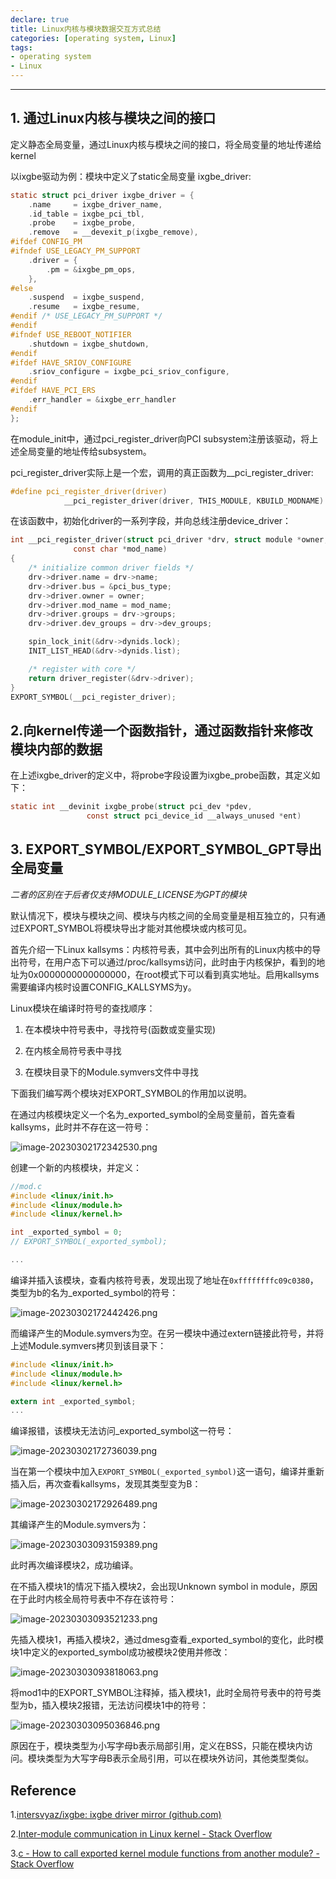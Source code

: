 ```yaml
---
declare: true
title: Linux内核与模块数据交互方式总结
categories: [operating system, Linux]
tags:
- operating system
- Linux
---
```


---

## 1. 通过Linux内核与模块之间的接口

定义静态全局变量，通过Linux内核与模块之间的接口，将全局变量的地址传递给kernel

以ixgbe驱动为例：模块中定义了static全局变量 ixgbe_driver:

```C
static struct pci_driver ixgbe_driver = {
	.name     = ixgbe_driver_name,
	.id_table = ixgbe_pci_tbl,
	.probe    = ixgbe_probe,
	.remove   = __devexit_p(ixgbe_remove),
#ifdef CONFIG_PM
#ifndef USE_LEGACY_PM_SUPPORT
	.driver = {
		.pm = &ixgbe_pm_ops,
	},
#else
	.suspend  = ixgbe_suspend,
	.resume   = ixgbe_resume,
#endif /* USE_LEGACY_PM_SUPPORT */
#endif
#ifndef USE_REBOOT_NOTIFIER
	.shutdown = ixgbe_shutdown,
#endif
#ifdef HAVE_SRIOV_CONFIGURE
	.sriov_configure = ixgbe_pci_sriov_configure,
#endif
#ifdef HAVE_PCI_ERS
	.err_handler = &ixgbe_err_handler
#endif
};
```

在module_init中，通过pci_register_driver向PCI subsystem注册该驱动，将上述全局变量的地址传给subsystem。

pci_register_driver实际上是一个宏，调用的真正函数为__pci_register_driver:

```C
#define pci_register_driver(driver)
			__pci_register_driver(driver, THIS_MODULE, KBUILD_MODNAME)
```

在该函数中，初始化driver的一系列字段，并向总线注册device_driver：

```C
int __pci_register_driver(struct pci_driver *drv, struct module *owner,
			  const char *mod_name)
{
	/* initialize common driver fields */
	drv->driver.name = drv->name;
	drv->driver.bus = &pci_bus_type;
	drv->driver.owner = owner;
	drv->driver.mod_name = mod_name;
	drv->driver.groups = drv->groups;
	drv->driver.dev_groups = drv->dev_groups;

	spin_lock_init(&drv->dynids.lock);
	INIT_LIST_HEAD(&drv->dynids.list);

	/* register with core */
	return driver_register(&drv->driver);
}
EXPORT_SYMBOL(__pci_register_driver);
```

## 2.向kernel传递一个函数指针，通过函数指针来修改模块内部的数据

在上述ixgbe_driver的定义中，将probe字段设置为ixgbe_probe函数，其定义如下：

```C
static int __devinit ixgbe_probe(struct pci_dev *pdev,
				 const struct pci_device_id __always_unused *ent)
```

## 3. EXPORT_SYMBOL/EXPORT_SYMBOL_GPT导出全局变量

*二者的区别在于后者仅支持MODULE_LICENSE为GPT的模块*

默认情况下，模块与模块之间、模块与内核之间的全局变量是相互独立的，只有通过EXPORT_SYMBOL将模块导出才能对其他模块或内核可见。

首先介绍一下Linux kallsyms：内核符号表，其中会列出所有的Linux内核中的导出符号，在用户态下可以通过/proc/kallsyms访问，此时由于内核保护，看到的地址为0x0000000000000000，在root模式下可以看到真实地址。启用kallsyms需要编译内核时设置CONFIG_KALLSYMS为y。

Linux模块在编译时符号的查找顺序：

1. 在本模块中符号表中，寻找符号(函数或变量实现)

2. 在内核全局符号表中寻找

3. 在模块目录下的Module.symvers文件中寻找

下面我们编写两个模块对EXPORT_SYMBOL的作用加以说明。

在通过内核模块定义一个名为_exported_symbol的全局变量前，首先查看kallsyms，此时并不存在这一符号：

![image-20230302172342530.png](https://s2.loli.net/2023/03/03/lVJAdITaOnSjqhE.png)

创建一个新的内核模块，并定义：

```C
//mod.c
#include <linux/init.h>
#include <linux/module.h>
#include <linux/kernel.h>

int _exported_symbol = 0;
// EXPORT_SYMBOL(_exported_symbol);

...
```

编译并插入该模块，查看内核符号表，发现出现了地址在`0xffffffffc09c0380`，类型为b的名为_exported_symbol的符号：

![image-20230302172442426.png](https://s2.loli.net/2023/03/03/6rKb2lI7RXNZPOk.png)

而编译产生的Module.symvers为空。在另一模块中通过extern链接此符号，并将上述Module.symvers拷贝到该目录下：

```C
#include <linux/init.h>
#include <linux/module.h>
#include <linux/kernel.h>

extern int _exported_symbol;
...
```

编译报错，该模块无法访问_exported_symbol这一符号：

![image-20230302172736039.png](https://s2.loli.net/2023/03/03/TYfoxj6NDnZSIwv.png)

当在第一个模块中加入`EXPORT_SYMBOL(_exported_symbol)`这一语句，编译并重新插入后，再次查看kallsyms，发现其类型变为B：

![image-20230302172926489.png](https://s2.loli.net/2023/03/03/5B2fQNRUICq8yEL.png)

其编译产生的Module.symvers为：

![image-20230303093159389.png](https://s2.loli.net/2023/03/03/qMpnVyZUuTrNDgA.png)

此时再次编译模块2，成功编译。

在不插入模块1的情况下插入模块2，会出现Unknown symbol in module，原因在于此时内核全局符号表中不存在该符号：

![image-20230303093521233.png](https://s2.loli.net/2023/03/03/LdIEjMeltGBqcmg.png)

先插入模块1，再插入模块2，通过dmesg查看_exported_symbol的变化，此时模块1中定义的exported_symbol成功被模块2使用并修改：

![image-20230303093818063.png](https://s2.loli.net/2023/03/03/UuxfsM4mNFTB9AQ.png)

将mod1中的EXPORT_SYMBOL注释掉，插入模块1，此时全局符号表中的符号类型为b，插入模块2报错，无法访问模块1中的符号：

![image-20230303095036846.png](https://s2.loli.net/2023/03/03/EFseRAg8fxDZWmj.png)

原因在于，模块类型为小写字母b表示局部引用，定义在BSS，只能在模块内访问。模块类型为大写字母B表示全局引用，可以在模块外访问，其他类型类似。


## Reference

1.[intersvyaz/ixgbe: ixgbe driver mirror (github.com)](https://github.com/intersvyaz/ixgbe)

2.[Inter-module communication in Linux kernel - Stack Overflow](https://stackoverflow.com/questions/15699518/inter-module-communication-in-linux-kernel)

3.[c - How to call exported kernel module functions from another module? - Stack Overflow](https://stackoverflow.com/questions/12311867/how-to-call-exported-kernel-module-functions-from-another-module/44614246#44614246)